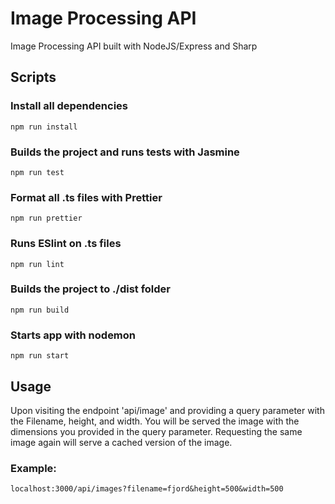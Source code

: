 # Image Processing API
Image Processing API built with NodeJS/Express and Sharp
## Scripts
### Install all dependencies
```
npm run install
```
### Builds the project and runs tests with Jasmine
```
npm run test
```
### Format all .ts files with Prettier
```
npm run prettier
```
### Runs ESlint on .ts files
```
npm run lint
```
### Builds the project to ./dist folder
```
npm run build
```
### Starts app with nodemon
```
npm run start
```
## Usage
Upon visiting the endpoint 'api/image' and providing a query parameter with the Filename, height, and width. You will be served the image with the dimensions you provided in the query parameter. Requesting the same image again will serve a cached version of the image.
### Example:
`localhost:3000/api/images?filename=fjord&height=500&width=500`







